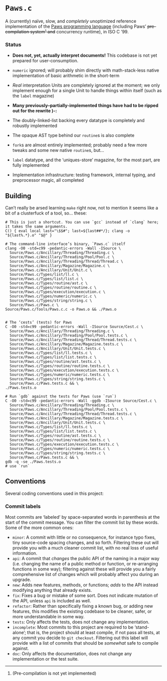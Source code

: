 `Paws.c`
========
A (currently) naïve, slow, and *completely* unoptimized reference implementation of the
[Paws programming language][Paws] (including Paws’ <del>pre-compilation system¹ and</del> concurrency runtime),
in ISO C ’99.

  [Paws]: <http://Paws.elliottcable.name/> (The Paws Programming Language)

### Status
- **Does not, yet, actually interpret documents!** This codebase is not yet prepared for user-consumption.
- `numeric` ignored; will probably shim directly with math-stack-less native implementation of basic arithmetic
  in the short-term
- *Real* interpretation Units are completely ignored at the moment; we only implement enough for a single Unit to
  handle things within itself (such as the `label` magazine)

- **Many previously–partially-implemented things have had to be ripped out for the rewrite )-:**

- The doubly-linked-list backing every datatype is completely and robustly implemented
- The opaque AST type behind our `routine`s is also complete
- `fork`s are almost entirely implemented; probably need a few more tweaks and some new native `routine`s, but…
- `label` datatype, and the ‘uniques-store’ magazine, for the most part, are fully implemented
- Implementation infrastructure: testing framework, internal typing, and preprocessor magic, all completed

Building
--------
Can’t really be arsed learning `make` right now, not to mention it seems like a bit of a clusterfuck of a tool,
so… these:

    # This is just a shortcut. You can use `gcc` instead of `clang` here; it takes the same arguments.
    C() { eval local last="\$$#"; last=${last##*/}; clang -o "${last%.*}.o" "$@" }
    
    # The command-line interface’s binary, `Paws.c` itself
    clang -O0 -std=c99 -pedantic-errors -Wall -ISource \
      Source/Paws.c/Ancillary/Threading/Threading.c \
      Source/Paws.c/Ancillary/Threading/Pool/Pool.c \
      Source/Paws.c/Ancillary/Threading/Thread/Thread.c \
      Source/Paws.c/Ancillary/Magazine/Magazine.c \
      Source/Paws.c/Ancillary/Unit/Unit.c \
      Source/Paws.c/Types/list/ll.c \
      Source/Paws.c/Types/list/list.c \
      Source/Paws.c/Types/routine/ast.c \
      Source/Paws.c/Types/routine/routine.c \
      Source/Paws.c/Types/execution/execution.c \
      Source/Paws.c/Types/numeric/numeric.c \
      Source/Paws.c/Types/string/string.c \
      Source/Paws.c/Paws.c \
    Source/Paws.c/Tools/Paws.c.c -o Paws.o && ./Paws.o
    
    
    # The ‘cests’ (tests) for Paws
    C -O0 -std=c99 -pedantic-errors -Wall -ISource Source/Cest.c \
      Source/Paws.c/Ancillary/Threading/Threading.c \
      Source/Paws.c/Ancillary/Threading/Pool/Pool.tests.c \
      Source/Paws.c/Ancillary/Threading/Thread/Thread.tests.c \
      Source/Paws.c/Ancillary/Magazine/Magazine.tests.c \
      Source/Paws.c/Ancillary/Unit/Unit.tests.c \
      Source/Paws.c/Types/list/ll.tests.c \
      Source/Paws.c/Types/list/list.tests.c \
      Source/Paws.c/Types/routine/ast.tests.c \
      Source/Paws.c/Types/routine/routine.tests.c \
      Source/Paws.c/Types/execution/execution.tests.c \
      Source/Paws.c/Types/numeric/numeric.tests.c \
      Source/Paws.c/Types/string/string.tests.c \
      Source/Paws.c/Paws.tests.c && \
    ./Paws.tests.o
    
    # Run `gdb` against the tests for Paws (use `run`)
    C -O0 -std=c99 -pedantic-errors -Wall -ggdb -ISource Source/Cest.c \
      Source/Paws.c/Ancillary/Threading/Threading.c \
      Source/Paws.c/Ancillary/Threading/Pool/Pool.tests.c \
      Source/Paws.c/Ancillary/Threading/Thread/Thread.tests.c \
      Source/Paws.c/Ancillary/Magazine/Magazine.tests.c \
      Source/Paws.c/Ancillary/Unit/Unit.tests.c \
      Source/Paws.c/Types/list/ll.tests.c \
      Source/Paws.c/Types/list/list.tests.c \
      Source/Paws.c/Types/routine/ast.tests.c \
      Source/Paws.c/Types/routine/routine.tests.c \
      Source/Paws.c/Types/execution/execution.tests.c \
      Source/Paws.c/Types/numeric/numeric.tests.c \
      Source/Paws.c/Types/string/string.tests.c \
      Source/Paws.c/Paws.tests.c && \
    gdb -q -se ./Paws.tests.o
    # use `run`

Conventions
-----------
Several coding conventions used in this project:

### Commit labels
Most commits are ‘labeled’ by space-separated words in parenthesis at the start of the commit message. You can
filter the commit list by these words. Some of the more common ones:

- `minor`: A commit with little or no consequence, for instance typo fixes, tiny source-code spacing changes, and
  so forth. Filtering these out will provide you with a much cleaner commit list, with no real loss of useful
  information.
- `api`: A commit that *changes* the public API of the naming in a major way (i.e. changing the name of a public
  method or function, or re-arranging functions in some way); filtering against these will provide you a fairly
  comprehensive list of changes which will probably affect you during an upgrade.
- `new`: Adds new features, methods, or functions; *adds* to the API instead modifying anything that already
  exists.
- `fix`: Fixes a bug or mistake of some sort. Does not indicate mutation of the API, unless `api` is included as
  well.
- `refactor`: Rather than specifically fixing a known bug, or adding new features, this modifies the existing
  codebase to be cleaner, safer, or more understandable in some way.
- `tests`: Only affects the tests, does not change any implementation.
- `incomplete`: Most commits to this project are required to be ‘stand-alone’; that is, the project should at
  least compile, if not pass all tests, at any commit you decide to `git checkout`. Filtering out this label will
  provide with a list of commits that should be *somewhat* safe to compile against.
- `doc`: Only affects the documentation, does not change any implementation or the test suite.

---- ---- ---- ---- ---- ---- ---- ---- ---- ---- ---- ---- ---- ---- ---- ---- 
  1. (Pre-compilation is not yet implemented)
